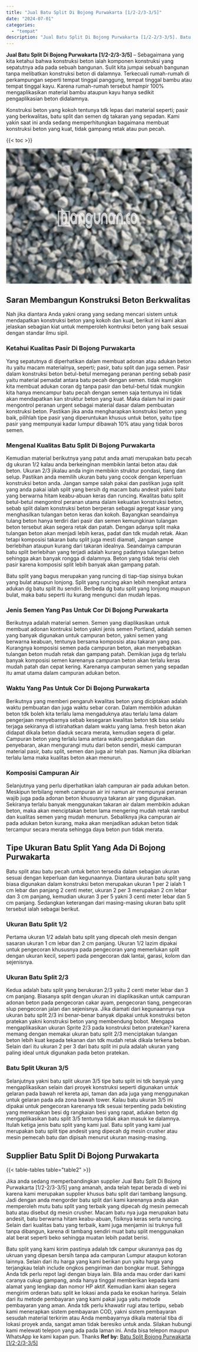 ```yaml
---
title: "Jual Batu Split Di Bojong Purwakarta [1/2-2/3-3/5]"
date: "2024-07-01"
categories: 
  - "tempat"
description: "Jual Batu Split Di Bojong Purwakarta [1/2-2/3-3/5]. Batu split yang kami kirim pastinya adalah tdk campur ukurannya pas dg ukruan yang dipesan bersih tanpa a..."
---
```


**Jual Batu Split Di Bojong Purwakarta \[1/2-2/3-3/5\]** – Sebagaimana yang kita ketahui bahwa konstruksi beton ialah komponen konstruksi yang sepatutnya ada pada sebuah bangunan. Sulit kita jumpai sebuah bangunan tanpa melibatkan konstruksi beton di dalamnya. Terkecuali rumah-rumah di perkampungan seperti tempat tinggal panggung, tempat tinggal bambu atau tempat tinggal kayu. Karena rumah-rumah tersebut hampir 100% mengaplikasikan material bambu ataupun kayu hanya sedikit pengaplikasian beton didalamnya.

Konstruksi beton yang kokoh tentunya tdk lepas dari material seperti; pasir yang berkwalitas, batu split dan semen dg takaran yang sepadan. Kami yakin saat ini anda sedang memperhitungkan bagaimana membuat konstruksi beton yang kuat, tidak gampang retak atau pun pecah.

{{< toc >}}

![Jual Batu Split Di Bojong Purwakarta [1/2-2/3-3/5]](/images/jual-batu-split-36.png)

## Saran Membangun Konstruksi Beton Berkwalitas

Nah jika diantara Anda yakni orang yang sedang mencari sistem untuk mendapatkan konstruksi beton yang kokoh dan kuat, berikut ini kami akan jelaskan sebagian kiat untuk memperoleh kontruksi beton yang baik sesuai dengan standar ilmu sipil.

### Ketahui Kualitas Pasir Di Bojong Purwakarta

Yang sepatutnya di diperhatikan dalam membuat adonan atau adukan beton itu yaitu macam materialnya, seperti; pasir, batu split dan juga semen. Pasir dalam konstruksi beton betul-betul memegang peranan penting sebab pasir yaitu material pemadat antara batu pecah dengan semen. tidak mungkin kita membuat adukan coran dg tanpa pasir dan betul-betul tidak mungkin kita hanya mencampur batu pecah dengan semen saja tentunya ini tidak akan mendapatkan kan struktur beton yang kuat. Maka dalam hal ini pasir mengontrol peranan urgent sebagai material dasar dalam pembuatan konstruksi beton. Pastikan jika anda mengharapkan konstruksi beton yang baik, pilihlah tipe pasir yang diperuntukan khusus untuk beton, yaitu tipe pasir yang mempunyai kadar lumpur dibawah 10% atau yang tidak boros semen.

### Mengenal Kualitas Batu Split Di Bojong Purwakarta

Kemudian material berikutnya yang patut anda amati merupakan batu pecah dg ukuran 1/2 kalau anda berkeinginan membikin lantai beton atau dak beton. Ukuran 2/3 jikalau anda ingin membikin struktur pondasi, tiang dan selup. Pastikan anda memilih ukuran batu yang cocok dengan keperluan konstruksi beton anda. Jangan sampe salah pakai dan pastikan juga split yang anda pakai ialah split yang bersih dg macam batu andesit yakni batu yang berwarna hitam keabu-abuan keras dan runcing. Kwalitas batu split betul-betul mengontrol peranan utama dalam kekuatan konstruksi beton, sebab split dalam konstruksi beton berperan sebagai agregat kasar yang menghasilkan tulangan beton keras dan kokoh. Bayangkan seandainya tulang beton hanya terdiri dari pasir dan semen kemungkinan tulangan beton tersebut akan segera retak dan patah. Dengan adanya split maka tulangan beton akan menjadi lebih keras, padat dan tdk mudah retak. Akan tetapi komposisi takaran batu split juga mesti diamati, Jangan sampe berlebihan ataupun kurang dari takaran idealnya. Seandainya campuran batu split berlebihan yang terjadi adalah kurang padatnya tulangan beton sehingga akan banyak rongga di dalamnya. Beton yang tidak terisi oleh pasir karena komposisi split lebih banyak akan gampang patah.

Batu split yang bagus merupakan yang runcing di tiap-tiap sisinya bukan yang bulat ataupun lonjong. Split yang runcing akan lebih mengikat antara adukan dg batu split itu sendiri. Berbeda dg batu split yang lonjong maupun bulat, maka batu seperti itu kurang mengunci dan mudah lepas.

### Jenis Semen Yang Pas Untuk Cor Di Bojong Purwakarta

Berikutnya adalah material semen. Semen yang diaplikasikan untuk membuat adonan kontruksi beton yakni jenis semen Portland, adalah semen yang banyak digunakan untuk campuran beton, yakni semen yang berwarna keabuan, tentunya bersama komposisi atau takaran yang pas. Kurangnya komposisi semen pada campuran beton, akan menyebabkan tulangan beton mudah retak dan gampang patah. Demikian juga dg terlalu banyak komposisi semen karenanya campuran beton akan terlalu keras mudah patah dan cepat kering. Karenanya campuran semen yang sepadan itu amat utama dalam campuran adukan beton.

### Waktu Yang Pas Untuk Cor Di Bojong Purwakarta

Berikutnya yang memberi pengaruh kwalitas beton yang diciptakan adalah waktu pembuatan dan juga waktu sebar coran. Dalam membikin adukan beton tdk boleh kita terlalu lama mengaduknya atau terlalu lama dalam pengerjaan menyebarnya sebab kesegaran kwalitas beton tdk bisa selalu terjaga sekiranya di istirahatkan dalam waktu yang lama. fresh beton akan didapat dikala beton diaduk secara merata, kemudian segera di gelar. Campuran beton yang terlalu lama antara waktu pengadukan dan penyebaran, akan mengurangi mutu dari beton sendiri, meski campuran material pasir, batu split, semen dan juga air telah pas. Namun jika dibiarkan terlalu lama maka kualitas beton akan menurun.

### Komposisi Campuran Air

Selanjutnya yang perlu diperhatikan ialah campuran air pada adukan beton. Meskipun terbilang remeh campuran air ini namun air mempunyai peranan wajib juga pada adonan beton khususnya takaran air yang digunakan. Sekiranya terlalu banyak menggunakan takaran air dalam membikin adukan beton, maka akan menciptakan beton lama mengering mudah retak rambut dan kualitas semen yang mudah menurun. Sebaliknya jika campuran air pada adukan beton kurang, maka akan menjadikan adukan beton tidak tercampur secara merata sehingga daya beton pun tidak merata.

## Tipe Ukuran Batu Split Yang Ada Di Bojong Purwakarta

Batu split atau batu pecah untuk beton tersedia dalam sebagian ukuran sesuai dengan keperluan dan kegunaannya. Diantara ukuran batu split yang biasa digunakan dalam konstruksi beton merupakan ukuran 1 per 2 ialah 1 cm lebar dan panjang 2 centi meter, ukuran 2 per 3 merupakan 2 cm lebar dan 3 cm panjang, kemudian ukuran 3 per 5 yakni 3 centi meter lebar dan 5 cm panjang. Sedangkan keterangan dari masing-masing ukuran batu split tersebut ialah sebagai berikut.

### Ukuran Batu Split 1/2

Pertama ukuran 1/2 adalah batu split yang dipecah oleh mesin dengan sasaran ukuran 1 cm lebar dan 2 cm panjang. Ukuran 1/2 lazim dipakai untuk pengecoran khususnya pada pengecoran yang memerlukan split dengan ukuran kecil, seperti pada pengecoran dak lantai, garasi, kolom dan sejenisnya.

### Ukuran Batu Split 2/3

Kedua adalah batu split yang berukuran 2/3 yaitu 2 centi meter lebar dan 3 cm panjang. Biasanya split dengan ukuran ini diaplikasikan untuk campuran adonan beton pada pengecoran cakar ayam, pengecoran tiang, pengecoran slup pengecoran jalan dan sejenisnya. Jika diamati dari kegunaannya nya ukuran batu split 2/3 ini benar-benar banyak dipakai untuk konstruksi beton pratekan yakni konstruksi beton yang membendung bobot. Mengapa mengaplikasikan ukuran Sprite 2/3 pada konstruksi beton pratekan? karena memang dengan memakai ukuran batu split 2/3 menciptakan tulangan beton lebih kuat kepada tekanan dan tdk mudah retak dikala terkena beban. Selain dari itu ukuran 2 per 3 dari batu split ini pula adalah ukuran yang paling ideal untuk digunakan pada beton pratekan.

### Batu Split Ukuran 3/5

Selanjutnya yakni batu split ukuran 3/5 tipe batu split ini tdk banyak yang mengaplikasikan selain dari proyek konstruksi seperti digunakan untuk gelaran pada bawah rel kereta api, taman dan ada juga yang menggunakan untuk gelaran pada ada zona bawah tower. Kalau batu ukuran 3/5 ini dipakai untuk pengecoran karenanya tdk sesuai terpenting pada bekisting yang menerapkan besi dg rangkaian besi yang rapat, adukan beton dg mengaplikasikan batu split 3/5 tentunya tidak akan masuk ke dalamnya. Itulah ketiga jenis batu split yang kami jual. Batu split yang kami jual merupakan batu split tipe andesit yang dipecah dg mesin crusher atau mesin pemecah batu dan dipisah menurut ukuran masing-masing.

## Supplier Batu Split Di Bojong Purwakarta

{{< table-tables table="table2" >}}

Jika anda sedang memperbandingkan supplier Jual Batu Split Di Bojong Purwakarta \[1/2-2/3-3/5\] yang amanah, anda telah tepat berada di web ini karena kami merupakan supplier khusus batu split dari tambang langsung. Jadi dengan anda mengorder batu split dari kami karenanya anda akan memperoleh mutu batu split yang terbaik yang dipecah dg mesin pemecah batu atau disebut dg mesin crusher. Macam batu nya juga merupakan batu andesit, batu berwarna hitam keabu-abuan, fisiknya keras serta runcing. Selain dari kualitas batu yang terbaik, kami juga menjamin isi truknya full tanpa dibangun, karena di tambang sendiri muat batu split menggunakan alat berat seperti beko sehingga muatan lebih padat berisi.

Batu split yang kami kirim pastinya adalah tdk campur ukurannya pas dg ukruan yang dipesan bersih tanpa ada campuran Lumpur ataupun kotoran lainnya. Selain dari itu harga yang kami berikan pun yaitu harga yang terjangkau telah include ongkos pengiriman dan bongkar muat. Sehingga Anda tdk perlu repot lagi dengan biaya lain. Bila anda mau order dari kami caranya cukup gampang, anda hanya tinggal memberikan kepada kami alamat yang lengkap dan nomor HP aktif. Kemudian kami akan segera mengirim orderan batu split ke lokasi anda pada ke esokan harinya. Selain dari itu metode pembayaran yang kami pakai juga yaitu metode pembayaran yang aman. Anda tdk perlu khawatir rugi atau tertipu, sebab kami menerapkan sistem pembayaran COD, yakni sistem pembayaran sesudah material terkirim atau Anda membayarnya dikala material tiba di lokasi proyek anda, sangat aman tidak beresiko untuk anda. Silakan hubungi kami melewati telepon yang ada pada laman ini. Anda bisa telepon maupun WhatsApp ke kami kapan pun. Thanks
**Ref by:** [Batu Split Bojong Purwakarta [1/2-2/3-3/5]](https://id.wikipedia.org/wiki/Batu)

